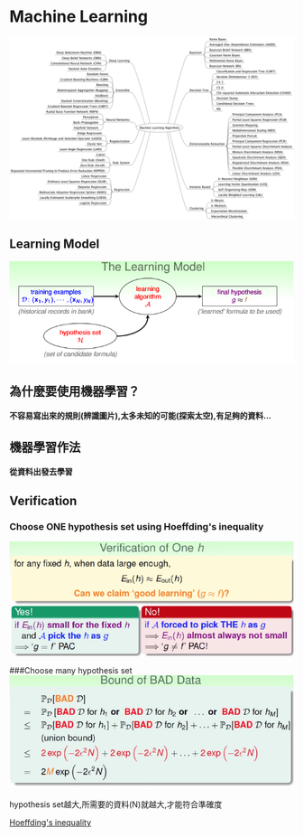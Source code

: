 # Machine Learning

![](/assets/gm9wDgD.png)


## Learning Model
![](/assets/sswd.PNG)
## 為什麼要使用機器學習？
#### 不容易寫出來的規則(辨識圖片),太多未知的可能(探索太空),有足夠的資料...
## 機器學習作法
#### 從資料出發去學習
## Verification
### Choose ONE hypothesis set using Hoeffding's inequality
![](/assets/hi.PNG)


###Choose many hypothesis set
![](/assets/HF2.JPG)

hypothesis set越大,所需要的資料(N)就越大,才能符合準確度


[Hoeffding's inequality
](/mathematics/probability-theory/hoeffdings-inequality.md)

